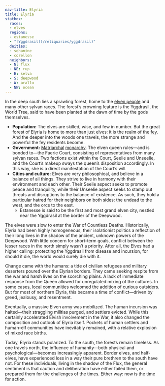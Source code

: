 ```yaml
---
nav-title: Elyria
title: Elyria
statbox:
  races:
  - elves
  regions:
  - estanesse
  - "[Yggdrasil](/reliquaries/yggdrasil)"
  deities:
  - sehanine
  - corellon
  neighbors:
  - N: flux
  - NE: rup
  - E: selva
  - S: deepwood
  - W: arallu
  - NW: ocean
---
```


In the deep south lies a sprawling forest, home to the [elven people](/races/elves) and many other sylvan races. The forest’s crowning feature is the Yggdrasil, the World Tree, said to have been planted at the dawn of time by the gods themselves.

* **Population:** The elves are skilled, wise, and few in number. But the great forest of Elyria is home to more than just elves: it is the realm of the [fey](https://en.wikipedia.org/wiki/Fey_(Dungeons_%26_Dragons)). And the deeper into the woods one travels, the more strange and powerful the fey residents become.
* **Government:** [Matriarchal](https://en.wikipedia.org/wiki/Matriarchy) [monarchy](https://en.wikipedia.org/wiki/Monarchy). The elven queen rules—and is bonded to—the Faerie Court, consisting of representatives from many sylvan races. Two factions exist within the Court, Seelie and Unseelie, and the Court’s makeup sways the queen’s disposition accordingly. In this way, she is a direct manifestation of the Court’s will.
* **Cities and culture:** Elves are very philosophical, and believe in a balance of all things. They strive to live in harmony with their environment and each other. Their Seelie aspect seeks to promote peace and tranquility, while their Unseelie aspect seeks to stamp out threats and disruptions to the balance of existence. As such, they hold a particular hatred for their neighbors on both sides: the undead to the west, and the orcs to the east.
  * Estanesse is said to be the first and most grand elven city, nestled near the Yggdrasil at the border of the Deepwood.

The elves were slow to enter the War of Countless Deaths. Historically, Elyria had been highly homogeneous, their isolationist politics a reflection of their long lives in the shadow of the ancient, unknown powers of the Deepwood. With little concern for short-term goals, conflict between the lesser races in the north simply wasn’t a priority. After all, the Elves had a higher calling: protecting the Yggdrasil from disease and incursion, for should it die, the world would surely die with it.

Change came with the humans: a tide of civilian refugees and military deserters poured over the Elyrian borders. They came seeking respite from the war and harsh lives on the scorching plains. A lack of immediate response from the Queen allowed for unregulated mixing of the cultures. In some cases, local communities welcomed the addition of curious outsiders. But for most of northern Elyria, this became a time of conflict—driven by greed, jealousy, and resentment.

Eventually, a massive Elven army was mobilized. The human incursion was halted—their straggling militias purged, and settlers evicted. While this certainly accelerated Elvish involvement in the War, it also changed the composition and outlook of Elyria itself. Pockets of human settlers and human-elf communities have inevitably remained, with a relative explosion of mixed race births.

Today, Elyria stands polarized. To the south, the forests remain timeless. As one travels north, the influence of humanity—both physical and psychological—becomes increasingly apparent. Border elves, and half-elves, have experienced loss in a way their pure brethren to the south have not. For these individuals, living in the shadow of the Flux, the general sentiment is that caution and deliberation have either failed them, or prepared them for the challenges of the times. Either way: now is the time for action.
